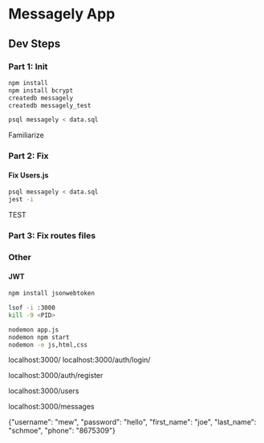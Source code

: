 # Messagely App

## Dev Steps

### Part 1: Init

```bash
npm install
npm install bcrypt
createdb messagely
createdb messagely_test

psql messagely < data.sql

```

Familiarize


### Part 2: Fix
#### Fix Users.js 

```bash
psql messagely < data.sql
jest -i
```
TEST


### Part 3: Fix routes files









### Other

#### JWT
```bash
npm install jsonwebtoken
```

```bash
lsof -i :3000
kill -9 <PID>

nodemon app.js
nodemon npm start
nodemon -e js,html,css
```

localhost:3000/
localhost:3000/auth/login/

localhost:3000/auth/register

localhost:3000/users

localhost:3000/messages


{"username": "mew", "password": "hello", "first_name": "joe", "last_name": "schmoe", "phone": "8675309"}

